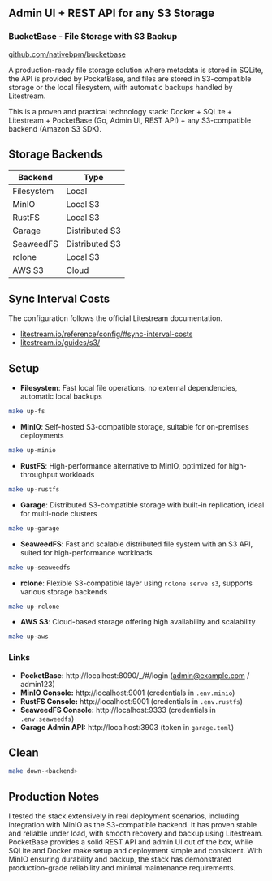 ## Admin UI + REST API for any S3 Storage

### BucketBase - File Storage with S3 Backup
[github.com/nativebpm/bucketbase](https://github.com/nativebpm/bucketbase)

A production-ready file storage solution where metadata is stored in SQLite, the API is provided by PocketBase, and files are stored in S3-compatible storage or the local filesystem, with automatic backups handled by Litestream.

This is a proven and practical technology stack: Docker + SQLite + Litestream + PocketBase (Go, Admin UI, REST API) + any S3-compatible backend (Amazon S3 SDK).

## Storage Backends

| Backend    | Type           |
|------------|----------------|
| Filesystem | Local          |
| MinIO      | Local S3       |
| RustFS     | Local S3       |
| Garage     | Distributed S3 |
| SeaweedFS  | Distributed S3 |
| rclone     | Local S3       |
| AWS S3     | Cloud          |

## Sync Interval Costs

The configuration follows the official Litestream documentation.
- [litestream.io/reference/config/#sync-interval-costs](https://litestream.io/reference/config/#sync-interval-costs)
- [litestream.io/guides/s3/](https://litestream.io/guides/s3/)

## Setup

- **Filesystem**: Fast local file operations, no external dependencies, automatic local backups
```bash
make up-fs
```

- **MinIO**: Self-hosted S3-compatible storage, suitable for on-premises deployments
```bash
make up-minio
```

- **RustFS**: High-performance alternative to MinIO, optimized for high-throughput workloads
```bash
make up-rustfs
```

- **Garage**: Distributed S3-compatible storage with built-in replication, ideal for multi-node clusters
```bash
make up-garage
```

- **SeaweedFS**: Fast and scalable distributed file system with an S3 API, suited for high-performance workloads
```bash
make up-seaweedfs
```

- **rclone**: Flexible S3-compatible layer using `rclone serve s3`, supports various storage backends
```bash
make up-rclone
```

- **AWS S3**: Cloud-based storage offering high availability and scalability
```bash
make up-aws
```

### Links

- **PocketBase:** http://localhost:8090/_/#/login (admin@example.com / admin123)
- **MinIO Console:** http://localhost:9001 (credentials in `.env.minio`)
- **RustFS Console:** http://localhost:9001 (credentials in `.env.rustfs`)
- **SeaweedFS Console:** http://localhost:9333 (credentials in `.env.seaweedfs`)
- **Garage Admin API:** http://localhost:3903 (token in `garage.toml`)

## Clean

```bash
make down-<backend>
```

## Production Notes

I tested the stack extensively in real deployment scenarios, including integration with MinIO as the S3-compatible backend. It has proven stable and reliable under load, with smooth recovery and backup using Litestream. PocketBase provides a solid REST API and admin UI out of the box, while SQLite and Docker make setup and deployment simple and consistent. With MinIO ensuring durability and backup, the stack has demonstrated production-grade reliability and minimal maintenance requirements.

